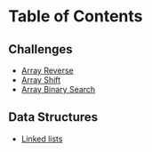 # Table of Contents

## Challenges
* [Array Reverse](https://github.com/JCode1986/python-data-structures-and-algorithms/tree/master/challenges/array_reverse)
* [Array Shift](https://github.com/JCode1986/python-data-structures-and-algorithms/tree/master/challenges/array_shift)
* [Array Binary Search](https://github.com/JCode1986/python-data-structures-and-algorithms/tree/master/challenges/array_binary_search)

## Data Structures
* [Linked lists](https://github.com/JCode1986/python-data-structures-and-algorithms/tree/master/Data-Structures/linked_list)
